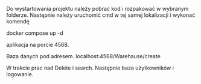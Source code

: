 Do wystartowania projektu należy pobrać kod i rozpakować w wybranym folderze.
Następnie należy uruchomić cmd w tej samej lokalizacji i wykonać komendę

docker compose up -d

aplikacja na porcie 4568.

Baza danych pod adresem. 
localhost:4568/Warehause/create

W trakcie prac nad Delete i search.
Następnie baza użytkowników i logowanie.
